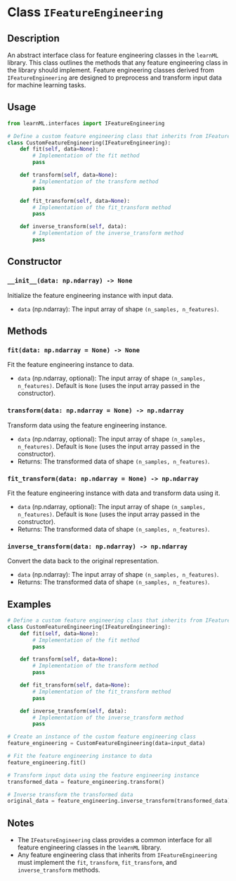# Class `IFeatureEngineering`

## Description

An abstract interface class for feature engineering classes in the `learnML` library. This class outlines the methods that any feature engineering class in the library should implement. Feature engineering classes derived from `IFeatureEngineering` are designed to preprocess and transform input data for machine learning tasks.

## Usage

```python
from learnML.interfaces import IFeatureEngineering

# Define a custom feature engineering class that inherits from IFeatureEngineering
class CustomFeatureEngineering(IFeatureEngineering):
    def fit(self, data=None):
        # Implementation of the fit method
        pass

    def transform(self, data=None):
        # Implementation of the transform method
        pass

    def fit_transform(self, data=None):
        # Implementation of the fit_transform method
        pass

    def inverse_transform(self, data):
        # Implementation of the inverse_transform method
        pass
```

## Constructor

### `__init__(data: np.ndarray) -> None`

Initialize the feature engineering instance with input data.

- `data` (np.ndarray): The input array of shape `(n_samples, n_features)`.

## Methods

### `fit(data: np.ndarray = None) -> None`

Fit the feature engineering instance to data.

- `data` (np.ndarray, optional): The input array of shape `(n_samples, n_features)`. Default is `None` (uses the input array passed in the constructor).

### `transform(data: np.ndarray = None) -> np.ndarray`

Transform data using the feature engineering instance.

- `data` (np.ndarray, optional): The input array of shape `(n_samples, n_features)`. Default is `None` (uses the input array passed in the constructor).
- Returns: The transformed data of shape `(n_samples, n_features)`.

### `fit_transform(data: np.ndarray = None) -> np.ndarray`

Fit the feature engineering instance with data and transform data using it.

- `data` (np.ndarray, optional): The input array of shape `(n_samples, n_features)`. Default is `None` (uses the input array passed in the constructor).
- Returns: The transformed data of shape `(n_samples, n_features)`.

### `inverse_transform(data: np.ndarray) -> np.ndarray`

Convert the data back to the original representation.

- `data` (np.ndarray): The input array of shape `(n_samples, n_features)`.
- Returns: The transformed data of shape `(n_samples, n_features)`.

## Examples

```python
# Define a custom feature engineering class that inherits from IFeatureEngineering
class CustomFeatureEngineering(IFeatureEngineering):
    def fit(self, data=None):
        # Implementation of the fit method
        pass

    def transform(self, data=None):
        # Implementation of the transform method
        pass

    def fit_transform(self, data=None):
        # Implementation of the fit_transform method
        pass

    def inverse_transform(self, data):
        # Implementation of the inverse_transform method
        pass

# Create an instance of the custom feature engineering class
feature_engineering = CustomFeatureEngineering(data=input_data)

# Fit the feature engineering instance to data
feature_engineering.fit()

# Transform input data using the feature engineering instance
transformed_data = feature_engineering.transform()

# Inverse transform the transformed data
original_data = feature_engineering.inverse_transform(transformed_data)
```

## Notes

- The `IFeatureEngineering` class provides a common interface for all feature engineering classes in the `learnML` library.
- Any feature engineering class that inherits from `IFeatureEngineering` must implement the `fit`, `transform`, `fit_transform`, and `inverse_transform` methods.

